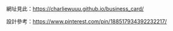 網址見此：https://charliewuuu.github.io/business_card/

設計參考：https://www.pinterest.com/pin/188517934392232217/

